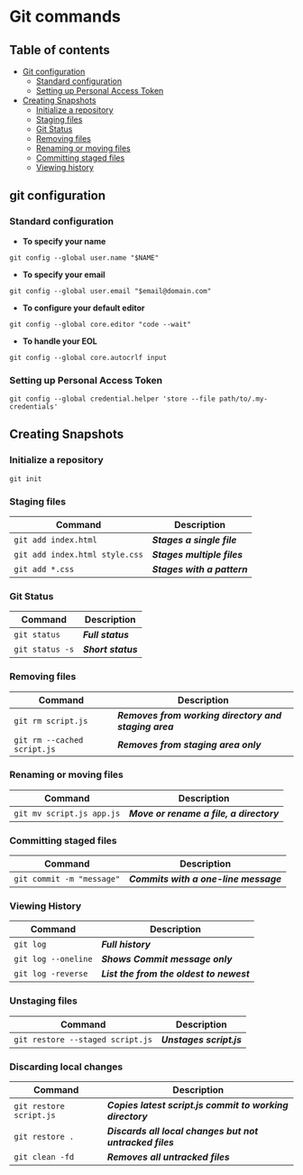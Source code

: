 # Git commands

## Table of contents

- [Git configuration](#git-configuration)
  - [Standard configuration](#Standard-configuration)
  - [Setting up Personal Access Token](#Setting-up-Personal-Access-Token) 
- [Creating Snapshots](#Creating-Snapshots)
  - [Initialize a repository](#Initialize-a-repository)
  - [Staging files](#Staging-files)
  - [Git Status](#git-status)
  - [Removing files](#Removing-files) 
  - [Renaming or moving files](#Renaming-or-moving-files)
  - [Committing staged files](#Committing-stageid-files)
  - [Viewing history](#Viewing-history)

## git configuration

### Standard configuration

- **To specify your name**

```
git config --global user.name "$NAME"
```

- **To specify your email**

```
git config --global user.email "$email@domain.com"
```

- **To configure your default editor**

```
git config --global core.editor "code --wait"
```

- **To handle your EOL** 

```
git config --global core.autocrlf input
```

### Setting up Personal Access Token

```
git config --global credential.helper 'store --file path/to/.my-credentials'
```

## Creating Snapshots

### Initialize a repository

```
git init
```

### Staging files
 
| Command                        | Description                 |
| ---                            | ---                         |
| `git add index.html`           | ***Stages a single file***  |
| `git add index.html style.css` | ***Stages multiple files*** |
| `git add *.css`                | ***Stages with a pattern*** |

### Git Status

| Command                        | Description                 |
| ---                            | ---                         |
| `git status`                   | ***Full status***           |
| `git status -s`                | ***Short status***          | 

### Removing files

| Command                     | Description                                           |
| ---                         | ---                                                   |
| `git rm script.js`          | ***Removes from working directory and staging area*** |
| `git rm --cached script.js` | ***Removes from staging area only***                  |

### Renaming or moving files

| Command                   | Description                              |
| ---                       | ---                                      |
| `git mv script.js app.js` | ***Move or rename a file, a directory*** |

### Committing staged files

| Command                   | Description                           |
| ---                       | ---                                   |
| `git commit -m "message"` | ***Commits with a one-line message*** |


### Viewing History

| Command             | Description                              |
| ---                 | ---                                      |
| `git log`           | ***Full history***                       |
| `git log --oneline` | ***Shows Commit message only***          |
| `git log -reverse`  | ***List the from the oldest to newest*** |

### Unstaging files

| Command                          | Description              |
| ---                              | ---                      |
| `git restore --staged script.js` | ***Unstages script.js*** |

### Discarding local changes

| Command                 | Description                                               |
| ---                     | ---                                                       |
| `git restore script.js` | ***Copies latest script.js commit to working directory*** |
| `git restore .`         | ***Discards all local changes but not untracked files***  |
| `git clean -fd`         | ***Removes all untracked files***                         |



